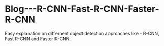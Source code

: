 # Blog---R-CNN-Fast-R-CNN-Faster-R-CNN
Easy explanation on differnent object detection approaches like - R-CNN, Fast R-CNN and Faster R-CNN.

